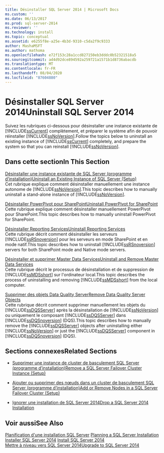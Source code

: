```yaml
---
title: Désinstaller SQL Server 2014 | Microsoft Docs
ms.custom: ''
ms.date: 06/13/2017
ms.prod: sql-server-2014
ms.reviewer: ''
ms.technology: install
ms.topic: conceptual
ms.assetid: e6255f8e-a25e-4b3d-9310-c5da2f9c9333
author: MashaMSFT
ms.author: mathoma
ms.openlocfilehash: e72f153c28a1ccd827150eb3dddc0b52321518a5
ms.sourcegitcommit: ad4d92dce894592a259721a1571b1d8736abacdb
ms.translationtype: MT
ms.contentlocale: fr-FR
ms.lasthandoff: 08/04/2020
ms.locfileid: "87604880"
---
```

# <a name="uninstall-sql-server-2014"></a><span data-ttu-id="398b0-102">Désinstaller SQL Server 2014</span><span class="sxs-lookup"><span data-stu-id="398b0-102">Uninstall SQL Server 2014</span></span>
  <span data-ttu-id="398b0-103">Suivez les rubriques ci-dessous pour désinstaller une instance existante de [!INCLUDE[ssCurrent](../../includes/sscurrent-md.md)] complètement, et préparer le système afin de pouvoir réinstaller [!INCLUDE[ssNoVersion](../../includes/ssnoversion-md.md)].</span><span class="sxs-lookup"><span data-stu-id="398b0-103">Follow the topics below to uninstall an existing instance of [!INCLUDE[ssCurrent](../../includes/sscurrent-md.md)] completely, and prepare the system so that you can reinstall [!INCLUDE[ssNoVersion](../../includes/ssnoversion-md.md)].</span></span>  
  
## <a name="in-this-section"></a><span data-ttu-id="398b0-104">Dans cette section</span><span class="sxs-lookup"><span data-stu-id="398b0-104">In This Section</span></span>  
 [<span data-ttu-id="398b0-105">Désinstaller une instance existante de SQL Server &#40;programme d’installation&#41;</span><span class="sxs-lookup"><span data-stu-id="398b0-105">Uninstall an Existing Instance of SQL Server &#40;Setup&#41;</span></span>](uninstall-an-existing-instance-of-sql-server-setup.md)  
 <span data-ttu-id="398b0-106">Cet rubrique explique comment désinstaller manuellement une instance autonome de [!INCLUDE[ssNoVersion](../../includes/ssnoversion-md.md)].</span><span class="sxs-lookup"><span data-stu-id="398b0-106">This topic describes how to manually uninstall a stand-alone instance of [!INCLUDE[ssNoVersion](../../includes/ssnoversion-md.md)].</span></span>  
  
 [<span data-ttu-id="398b0-107">Désinstaller PowerPivot pour SharePoint</span><span class="sxs-lookup"><span data-stu-id="398b0-107">Uninstall PowerPivot for SharePoint</span></span>](uninstall-power-pivot-for-sharepoint.md)  
 <span data-ttu-id="398b0-108">Cette rubrique explique comment désinstaller manuellement PowerPivot pour SharePoint.</span><span class="sxs-lookup"><span data-stu-id="398b0-108">This topic describes how to manually uninstall PowerPivot for SharePoint.</span></span>  
  
 [<span data-ttu-id="398b0-109">Désinstaller Reporting Services</span><span class="sxs-lookup"><span data-stu-id="398b0-109">Uninstall Reporting Services</span></span>](uninstall-reporting-services.md)  
 <span data-ttu-id="398b0-110">Cette rubrique décrit comment désinstaller les serveurs [!INCLUDE[ssRSnoversion](../../includes/ssrsnoversion-md.md)] pour les serveurs en mode SharePoint et en mode natif.</span><span class="sxs-lookup"><span data-stu-id="398b0-110">This topic describes how to uninstall [!INCLUDE[ssRSnoversion](../../includes/ssrsnoversion-md.md)] servers for both SharePoint mode and Native mode servers.</span></span>  
  
 [<span data-ttu-id="398b0-111">Désinstaller et supprimer Master Data Services</span><span class="sxs-lookup"><span data-stu-id="398b0-111">Uninstall and Remove Master Data Services</span></span>](uninstall-and-remove-master-data-services.md)  
 <span data-ttu-id="398b0-112">Cette rubrique décrit le processus de désinstallation et de suppression de [!INCLUDE[ssMDSshort](../../includes/ssmdsshort-md.md)] sur l'ordinateur local.</span><span class="sxs-lookup"><span data-stu-id="398b0-112">This topic describes the process of uninstalling and removing [!INCLUDE[ssMDSshort](../../includes/ssmdsshort-md.md)] from the local computer.</span></span>  
  
 [<span data-ttu-id="398b0-113">Supprimer des objets Data Quality Server</span><span class="sxs-lookup"><span data-stu-id="398b0-113">Remove Data Quality Server Objects</span></span>](remove-data-quality-server-objects.md)  
 <span data-ttu-id="398b0-114">Cette rubrique décrit comment supprimer manuellement les objets du [!INCLUDE[ssDQSServer](../../includes/ssdqsserver-md.md)] après la désinstallation de [!INCLUDE[ssNoVersion](../../includes/ssnoversion-md.md)] ou uniquement le composant [!INCLUDE[ssDQSServer](../../includes/ssdqsserver-md.md)] dans [!INCLUDE[ssDQSnoversion](../../includes/ssdqsnoversion-md.md)] (DQS).</span><span class="sxs-lookup"><span data-stu-id="398b0-114">This topic describes how to manually remove the [!INCLUDE[ssDQSServer](../../includes/ssdqsserver-md.md)] objects after uninstalling either [!INCLUDE[ssNoVersion](../../includes/ssnoversion-md.md)] or just the [!INCLUDE[ssDQSServer](../../includes/ssdqsserver-md.md)] component in [!INCLUDE[ssDQSnoversion](../../includes/ssdqsnoversion-md.md)] (DQS).</span></span>  
  
## <a name="related-sections"></a><span data-ttu-id="398b0-115">Sections connexes</span><span class="sxs-lookup"><span data-stu-id="398b0-115">Related Sections</span></span>  
  
-   [<span data-ttu-id="398b0-116">Supprimer une instance de cluster de basculement SQL Server &#40;programme d’installation&#41;</span><span class="sxs-lookup"><span data-stu-id="398b0-116">Remove a SQL Server Failover Cluster Instance &#40;Setup&#41;</span></span>](../failover-clusters/install/remove-a-sql-server-failover-cluster-instance-setup.md)  
  
-   [<span data-ttu-id="398b0-117">Ajouter ou supprimer des nœuds dans un cluster de basculement SQL Server &#40;programme d’installation&#41;</span><span class="sxs-lookup"><span data-stu-id="398b0-117">Add or Remove Nodes in a SQL Server Failover Cluster &#40;Setup&#41;</span></span>](../failover-clusters/install/add-or-remove-nodes-in-a-sql-server-failover-cluster-setup.md)  
  
-   [<span data-ttu-id="398b0-118">Ignorer une installation de SQL Server 2014</span><span class="sxs-lookup"><span data-stu-id="398b0-118">Drop a SQL Server 2014 Installation</span></span>](../../database-engine/install-windows/repair-a-failed-sql-server-installation.md)  
  
## <a name="see-also"></a><span data-ttu-id="398b0-119">Voir aussi</span><span class="sxs-lookup"><span data-stu-id="398b0-119">See Also</span></span>  
 <span data-ttu-id="398b0-120">[Planification d'une installation SQL Server](planning-a-sql-server-installation.md) </span><span class="sxs-lookup"><span data-stu-id="398b0-120">[Planning a SQL Server Installation](planning-a-sql-server-installation.md) </span></span>  
 <span data-ttu-id="398b0-121">[Installer SQL Server 2014](../../database-engine/install-windows/install-sql-server.md) </span><span class="sxs-lookup"><span data-stu-id="398b0-121">[Install SQL Server 2014](../../database-engine/install-windows/install-sql-server.md) </span></span>  
 [<span data-ttu-id="398b0-122">Mettre à niveau vers SQL Server 2014</span><span class="sxs-lookup"><span data-stu-id="398b0-122">Upgrade to SQL Server 2014</span></span>](../../database-engine/install-windows/upgrade-sql-server.md)  
  
  
